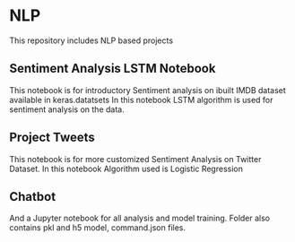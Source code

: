 # NLP
This repository includes NLP based projects

## Sentiment Analysis LSTM Notebook 
This notebook is for introductory Sentiment analysis on ibuilt IMDB dataset available in keras.datatsets 
In this notebook LSTM algorithm is used for sentiment analysis on the data.

## Project Tweets
This notebook is for more customized Sentiment Analysis on Twitter Dataset.
In this notebook Algorithm used is Logistic Regression

## Chatbot
And a Jupyter notebook for all analysis and model training.
Folder also contains pkl and h5 model, command.json files.

